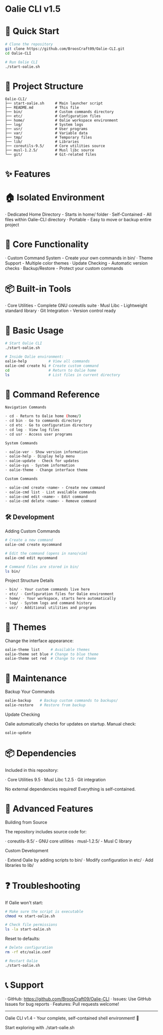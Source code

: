 # Oalie CLI v1.5

# 🚀 Quick Start

```bash
# Clone the repository
git clone https://github.com/BroosCraft09/Oalie-CLI.git
cd Oalie-CLI

# Run Oalie CLI
./start-oalie.sh
```

# 📁 Project Structure

```
Oalie-CLI/
├── start-oalie.sh     # Main launcher script
├── README.md          # This file
├── bin/               # Custom commands directory
├── etc/               # Configuration files
├── home/              # Oalie workspace environment
├── log/               # System logs
├── usr/               # User programs
├── var/               # Variable data
├── tmp/               # Temporary files
├── lib/               # Libraries
├── coreutils-9.5/     # Core utilities source
├── musl-1.2.5/        # Musl libc source
└── git/               # Git-related files
```

# ✨ Features

# 🏠 Isolated Environment

· Dedicated Home Directory - Starts in home/ folder
· Self-Contained - All files within Oalie-CLI directory
· Portable - Easy to move or backup entire project

# 🔧 Core Functionality

· Custom Command System - Create your own commands in bin/
· Theme Support - Multiple color themes
· Update Checking - Automatic version checks
· Backup/Restore - Protect your custom commands

# 📦 Built-in Tools

· Core Utilities - Complete GNU coreutils suite
· Musl Libc - Lightweight standard library
· Git Integration - Version control ready

# 🎯 Basic Usage

```bash
# Start Oalie CLI
./start-oalie.sh

# Inside Oalie environment:
oalie-help          # View all commands
oalie-cmd create hi # Create custom command
cd                  # Return to Oalie home
ls                  # List files in current directory
```

# 🔧 Command Reference

```bash
Navigation Commands

· cd - Return to Oalie home (home/)
· cd bin - Go to commands directory
· cd etc - Go to configuration directory
· cd log - View log files
· cd usr - Access user programs

System Commands

· oalie-ver - Show version information
· oalie-help - Display help menu
· oalie-update - Check for updates
· oalie-sys - System information
· oalie-theme - Change interface theme

Custom Commands

· oalie-cmd create <name> - Create new command
· oalie-cmd list - List available commands
· oalie-cmd edit <name> - Edit command
· oalie-cmd delete <name> - Remove command
```

## 🛠️ Development

Adding Custom Commands

```bash
# Create a new command
oalie-cmd create mycommand

# Edit the command (opens in nano/vim)
oalie-cmd edit mycommand

# Command files are stored in bin/
ls bin/
```

Project Structure Details

```bash
· bin/ - Your custom commands live here
· etc/ - Configuration files for Oalie environment
· home/ - Your workspace, starts here automatically
· log/ - System logs and command history
· usr/ - Additional utilities and programs
```

# 🌈 Themes

Change the interface appearance:

```bash
oalie-theme list     # Available themes
oalie-theme set blue # Change to blue theme
oalie-theme set red  # Change to red theme
```

# 🔄 Maintenance

Backup Your Commands

```bash
oalie-backup    # Backup custom commands to backups/
oalie-restore   # Restore from backup
```

Update Checking

Oalie automatically checks for updates on startup. Manual check:

```bash
oalie-update
```

# 📦 Dependencies

Included in this repository:

· Core Utilities 9.5
· Musl Libc 1.2.5
· Git integration

No external dependencies required! Everything is self-contained.

# 🚀 Advanced Features

Building from Source

The repository includes source code for:

· coreutils-9.5/ - GNU core utilities
· musl-1.2.5/ - Musl C library

Custom Development

· Extend Oalie by adding scripts to bin/
· Modify configuration in etc/
· Add libraries to lib/

# ❓ Troubleshooting

If Oalie won't start:

```bash
# Make sure the script is executable
chmod +x start-oalie.sh

# Check file permissions
ls -la start-oalie.sh
```

Reset to defaults:

```bash
# Delete configuration
rm -rf etc/oalie.conf

# Restart Oalie
./start-oalie.sh
```

# 📞 Support

· GitHub: https://github.com/BroosCraft09/Oalie-CLI
· Issues: Use GitHub Issues for bug reports
· Features: Pull requests welcome!

---

Oalie CLI v1.4 - Your complete, self-contained shell environment! 🐚

Start exploring with ./start-oalie.sh